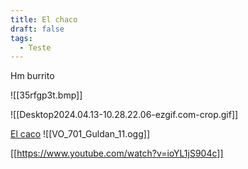 ```yaml
---
title: El chaco
draft: false
tags:
  - Teste
---
```


Hm burrito

![[35rfgp3t.bmp]]

![[Desktop2024.04.13-10.28.22.06-ezgif.com-crop.gif]]

[El caco](https://www.youtube.com/watch?v=DBgWB1NF7hY)
![[VO_701_Guldan_11.ogg]]

[[https://www.youtube.com/watch?v=ioYL1jS904c]]

